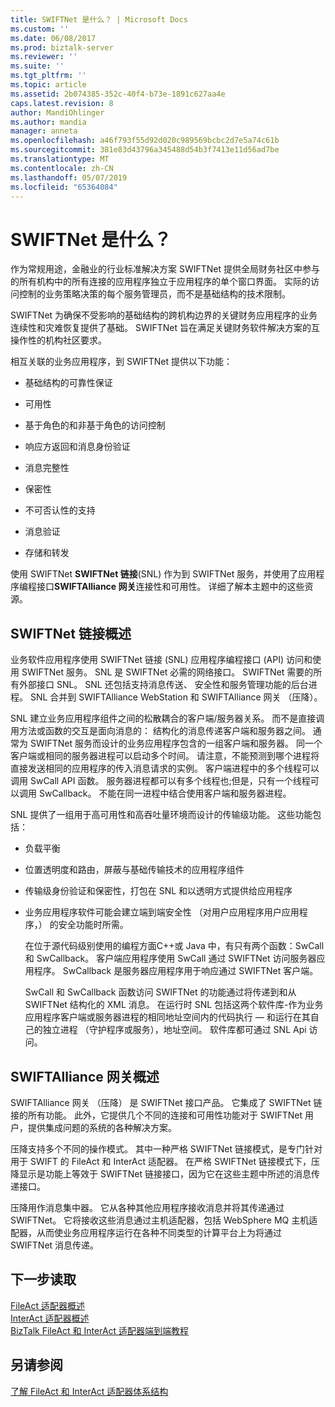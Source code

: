 ```yaml
---
title: SWIFTNet 是什么？ | Microsoft Docs
ms.custom: ''
ms.date: 06/08/2017
ms.prod: biztalk-server
ms.reviewer: ''
ms.suite: ''
ms.tgt_pltfrm: ''
ms.topic: article
ms.assetid: 2b074385-352c-40f4-b73e-1891c627aa4e
caps.latest.revision: 8
author: MandiOhlinger
ms.author: mandia
manager: anneta
ms.openlocfilehash: a46f793f55d92d020c989569bcbc2d7e5a74c61b
ms.sourcegitcommit: 381e83d43796a345488d54b3f7413e11d56ad7be
ms.translationtype: MT
ms.contentlocale: zh-CN
ms.lasthandoff: 05/07/2019
ms.locfileid: "65364084"
---
```

# <a name="what-is-swiftnet"></a>SWIFTNet 是什么？
作为常规用途，金融业的行业标准解决方案 SWIFTNet 提供全局财务社区中参与的所有机构中的所有连接的应用程序独立于应用程序的单个窗口界面。 实际的访问控制的业务策略决策的每个服务管理员，而不是基础结构的技术限制。  
  
 SWIFTNet 为确保不受影响的基础结构的跨机构边界的关键财务应用程序的业务连续性和灾难恢复提供了基础。 SWIFTNet 旨在满足关键财务软件解决方案的互操作性的机构社区要求。  
  
 相互关联的业务应用程序，到 SWIFTNet 提供以下功能：  
  
-   基础结构的可靠性保证  
  
-   可用性  
  
-   基于角色的和非基于角色的访问控制  
  
-   响应方返回和消息身份验证  
  
-   消息完整性  
  
-   保密性  
  
-   不可否认性的支持  
  
-   消息验证  
  
-   存储和转发  

使用 SWIFTNet **SWIFTNet 链接**(SNL) 作为到 SWIFTNet 服务，并使用了应用程序编程接口**SWIFTAlliance 网关**连接性和可用性。 详细了解本主题中的这些资源。

## <a name="swiftnet-link-overview"></a>SWIFTNet 链接概述

业务软件应用程序使用 SWIFTNet 链接 (SNL) 应用程序编程接口 (API) 访问和使用 SWIFTNet 服务。 SNL 是 SWIFTNet 必需的网络接口。 SWIFTNet 需要的所有外部接口 SNL。 SNL 还包括支持消息传送、 安全性和服务管理功能的后台进程。 SNL 合并到 SWIFTAlliance WebStation 和 SWIFTAlliance 网关 （压降）。  
  
 SNL 建立业务应用程序组件之间的松散耦合的客户端/服务器关系。 而不是直接调用方法或函数的交互是面向消息的： 结构化的消息传递客户端和服务器之间。 通常为 SWIFTNet 服务而设计的业务应用程序包含的一组客户端和服务器。 同一个客户端或相同的服务器进程可以启动多个时间。 请注意，不能预测到哪个进程将直接发送相同的应用程序的传入消息请求的实例。 客户端进程中的多个线程可以调用 SwCall API 函数。 服务器进程都可以有多个线程也;但是，只有一个线程可以调用 SwCallback。 不能在同一进程中结合使用客户端和服务器进程。  
  
 SNL 提供了一组用于高可用性和高吞吐量环境而设计的传输级功能。 这些功能包括：  
  
- 负载平衡  
  
- 位置透明度和路由，屏蔽与基础传输技术的应用程序组件  
  
- 传输级身份验证和保密性，打包在 SNL 和以透明方式提供给应用程序  
  
- 业务应用程序软件可能会建立端到端安全性 （对用户应用程序用户应用程序，） 的安全功能时所需。  
  
  在位于源代码级别使用的编程方面C++或 Java 中，有只有两个函数：SwCall 和 SwCallback。 客户端应用程序使用 SwCall 通过 SWIFTNet 访问服务器应用程序。 SwCallback 是服务器应用程序用于响应通过 SWIFTNet 客户端。  
  
  SwCall 和 SwCallback 函数访问 SWIFTNet 的功能通过将传递到和从 SWIFTNet 结构化的 XML 消息。 在运行时 SNL 包括这两个软件库-作为业务应用程序客户端或服务器进程的相同地址空间内的代码执行 — 和运行在其自己的独立进程 （守护程序或服务），地址空间。 软件库都可通过 SNL Api 访问。  

## <a name="swiftalliance-gateway-overview"></a>SWIFTAlliance 网关概述
  
SWIFTAlliance 网关 （压降） 是 SWIFTNet 接口产品。 它集成了 SWIFTNet 链接的所有功能。 此外，它提供几个不同的连接和可用性功能对于 SWIFTNet 用户，提供集成问题的系统的各种解决方案。  
  
 压降支持多个不同的操作模式。 其中一种严格 SWIFTNet 链接模式，是专门针对用于 SWIFT 的 FileAct 和 InterAct 适配器。 在严格 SWIFTNet 链接模式下，压降显示是功能上等效于 SWIFTNet 链接接口，因为它在这些主题中所述的消息传递接口。  
  
 压降用作消息集中器。 它从各种其他应用程序接收消息并将其传递通过 SWIFTNet。 它将接收这些消息通过主机适配器，包括 WebSphere MQ 主机适配器，从而使业务应用程序运行在各种不同类型的计算平台上为将通过 SWIFTNet 消息传递。  
 
 ## <a name="next-reading"></a>下一步读取
 
 [FileAct 适配器概述](../../adapters-and-accelerators/fileact-interact/what-is-the-fileact-adapter.md)  
 [InterAct 适配器概述](../../adapters-and-accelerators/fileact-interact/what-is-the-interact-adapter.md)  
 [BizTalk FileAct 和 InterAct 适配器端到端教程](../../adapters-and-accelerators/fileact-interact/biztalk-fileact-and-interact-adapters-end-to-end-tutorial.md)
 
 ## <a name="see-also"></a>另请参阅
 [了解 FileAct 和 InterAct 适配器体系结构](../../adapters-and-accelerators/fileact-interact/understanding-fileact-and-interact-adapter-architecture.md)